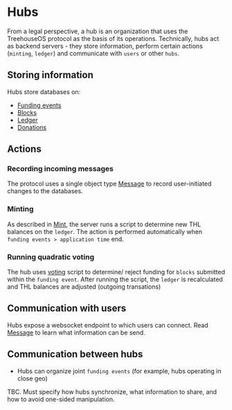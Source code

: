 # Hubs

From a legal perspective, a hub is an organization that uses the TreehouseOS protocol as the basis of its operations. Technically, hubs act as backend servers - they store information, perform certain actions (`minting`, `ledger`) and communicate with `users` or other `hubs`.

## Storing information
Hubs store databases on:
+ [Funding events](funding_events.md)
+ [Blocks](blocks.md)
+ [Ledger](ledger.md)
+ [Donations](donations.md)

## Actions

### Recording incoming messages

The protocol uses a single object type [Message](message.md) to record user-initiated changes to the databases.

### Minting

As described in [Mint](mint.md), the server runs a script to determine new THL balances on the `ledger`. The action is performed automatically when `funding events > application time` end.

### Running quadratic voting

The hub uses [voting](voting.md) script to determine/ reject funding for `blocks` submitted within the `funding event`. After running the script, the `ledger` is recalculated and THL balances are adjusted (outgoing transations)

## Communication with users

Hubs expose a websocket endpoint to which users can connect. Read [Message](message.md) to learn what information can be send. 

## Communication between hubs

+ Hubs can organize joint `funding events` (for example, hubs operating in close geo)

TBC. Must specify how hubs synchronize, what information to share, and how to avoid one-sided manipulation.